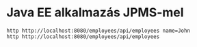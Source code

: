 # Java EE alkalmazás JPMS-mel

```shell
http http://localhost:8080/employees/api/employees name=John
http http://localhost:8080/employees/api/employees
```